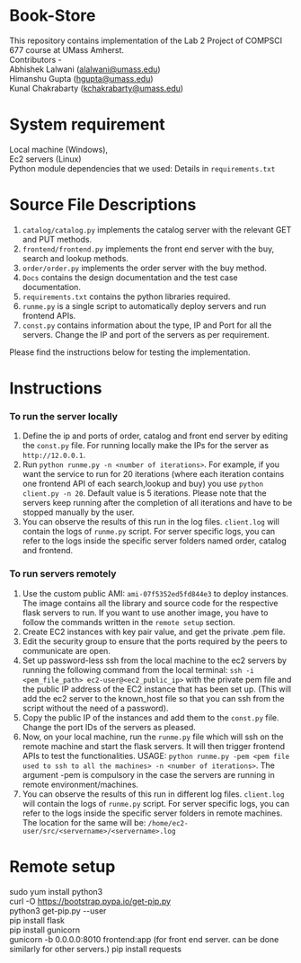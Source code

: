 # Book-Store

This repository contains implementation of the Lab 2 Project of COMPSCI 677 course at UMass Amherst. <br>
Contributors - <br>
Abhishek Lalwani (alalwani@umass.edu) <br>
Himanshu Gupta (hgupta@umass.edu) <br>
Kunal Chakrabarty (kchakrabarty@umass.edu) <br>

# System requirement

Local machine (Windows),  
Ec2 servers (Linux)  
Python module dependencies that we used: Details in `requirements.txt`

# Source File Descriptions
1. `catalog/catalog.py` implements the catalog server with the relevant GET and PUT methods.
2. `frontend/frontend.py` implements the front end server with the buy, search and lookup methods.
3. `order/order.py` implements the order server with the buy method. 
4. `Docs` contains the design documentation and the test case documentation.
5. `requirements.txt` contains the python libraries required.
6. `runme.py` is a single script to automatically deploy servers and run frontend APIs.
7. `const.py` contains information about the type, IP and Port for all the servers. Change the IP and port of the servers as per requirement.


Please find the instructions below for testing the implementation.

# Instructions 

### To run the server locally

1. Define the ip and ports of order, catalog and front end server by editing the `const.py` file. For running locally make the IPs for the server as `http://12.0.0.1`.
2. Run `python runme.py -n <number of iterations>`. For example, if you want the service to run for 20 iterations (where each iteration contains one frontend API of each search,lookup and buy) you use `python client.py -n 20`. Default value is 5 iterations. Please note that the servers keep running after the completion of all iterations and have to be stopped manually by the user.
3. You can observe the results of this run in the log files. `client.log` will contain the logs of `runme.py` script. For server specific logs, you can refer to the logs inside the specific server folders named order, catalog and frontend.

### To run servers remotely 

1. Use the custom public AMI: `ami-07f5352ed5fd844e3` to deploy instances. The image contains all the library and source code for the respective flask servers to run. If you want to use another image, you have to follow the commands written in the `remote setup` section.
2. Create EC2 instances with key pair value, and get the private .pem file.
3. Edit the security group to ensure that the ports required by the peers to communicate are open.
3. Set up password-less ssh from the local machine to the ec2 servers by running the following command from the local terminal:
    `ssh -i <pem_file_path> ec2-user@<ec2_public_ip>` with the private pem file and the public IP address of the EC2 instance that has been set up. (This will add the ec2 server to the known_host file so that you can ssh from the script without the need of a password).
4. Copy the public IP of the instances and add them to the `const.py` file. Change the port IDs of the servers as pleased.
5. Now, on your local machine, run the `runme.py` file which will ssh on the remote machine and start the flask servers. It will then trigger frontend APIs to test the functionalities. USAGE: `python runme.py -pem <pem file used to ssh to all the machines> -n <number of iterations>`. The argument -pem is compulsory in the case the servers are running in remote environment/machines.
6. You can observe the results of this run in different log files. `client.log` will contain the logs of `runme.py` script. For server specific logs, you can refer to the logs inside the specific server folders in remote machines. The location for the same will be: `/home/ec2-user/src/<servername>/<servername>.log`

# Remote setup

sudo yum install python3  
curl -O https://bootstrap.pypa.io/get-pip.py  
python3 get-pip.py --user  
pip install flask  
pip install gunicorn  
gunicorn -b 0.0.0.0:8010 frontend:app   (for front end server. can be done similarly for other servers.)
pip install requests  
